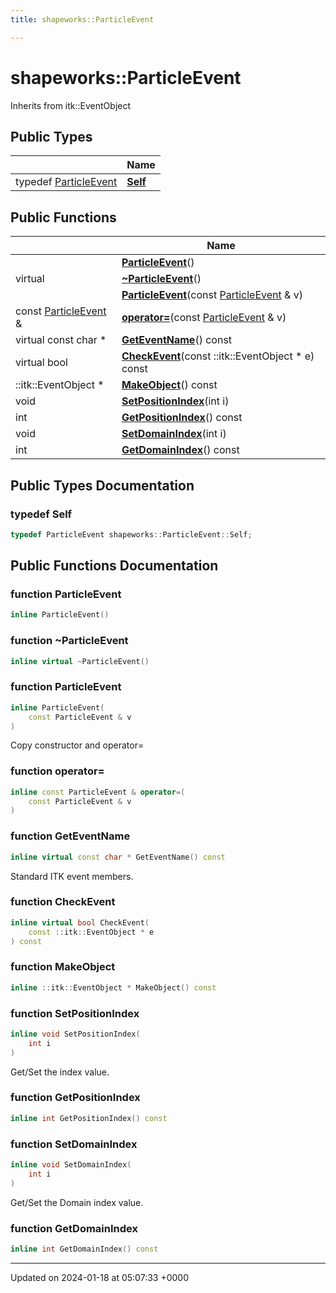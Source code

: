 ```yaml
---
title: shapeworks::ParticleEvent

---
```


# shapeworks::ParticleEvent





Inherits from itk::EventObject

## Public Types

|                | Name           |
| -------------- | -------------- |
| typedef [ParticleEvent](../Classes/classshapeworks_1_1ParticleEvent.md) | **[Self](../Classes/classshapeworks_1_1ParticleEvent.md#typedef-self)**  |

## Public Functions

|                | Name           |
| -------------- | -------------- |
| | **[ParticleEvent](../Classes/classshapeworks_1_1ParticleEvent.md#function-particleevent)**() |
| virtual | **[~ParticleEvent](../Classes/classshapeworks_1_1ParticleEvent.md#function-~particleevent)**() |
| | **[ParticleEvent](../Classes/classshapeworks_1_1ParticleEvent.md#function-particleevent)**(const [ParticleEvent](../Classes/classshapeworks_1_1ParticleEvent.md) & v) |
| const [ParticleEvent](../Classes/classshapeworks_1_1ParticleEvent.md) & | **[operator=](../Classes/classshapeworks_1_1ParticleEvent.md#function-operator=)**(const [ParticleEvent](../Classes/classshapeworks_1_1ParticleEvent.md) & v) |
| virtual const char * | **[GetEventName](../Classes/classshapeworks_1_1ParticleEvent.md#function-geteventname)**() const |
| virtual bool | **[CheckEvent](../Classes/classshapeworks_1_1ParticleEvent.md#function-checkevent)**(const ::itk::EventObject * e) const |
| ::itk::EventObject * | **[MakeObject](../Classes/classshapeworks_1_1ParticleEvent.md#function-makeobject)**() const |
| void | **[SetPositionIndex](../Classes/classshapeworks_1_1ParticleEvent.md#function-setpositionindex)**(int i) |
| int | **[GetPositionIndex](../Classes/classshapeworks_1_1ParticleEvent.md#function-getpositionindex)**() const |
| void | **[SetDomainIndex](../Classes/classshapeworks_1_1ParticleEvent.md#function-setdomainindex)**(int i) |
| int | **[GetDomainIndex](../Classes/classshapeworks_1_1ParticleEvent.md#function-getdomainindex)**() const |

## Public Types Documentation

### typedef Self

```cpp
typedef ParticleEvent shapeworks::ParticleEvent::Self;
```


## Public Functions Documentation

### function ParticleEvent

```cpp
inline ParticleEvent()
```


### function ~ParticleEvent

```cpp
inline virtual ~ParticleEvent()
```


### function ParticleEvent

```cpp
inline ParticleEvent(
    const ParticleEvent & v
)
```


Copy constructor and operator= 


### function operator=

```cpp
inline const ParticleEvent & operator=(
    const ParticleEvent & v
)
```


### function GetEventName

```cpp
inline virtual const char * GetEventName() const
```


Standard ITK event members. 


### function CheckEvent

```cpp
inline virtual bool CheckEvent(
    const ::itk::EventObject * e
) const
```


### function MakeObject

```cpp
inline ::itk::EventObject * MakeObject() const
```


### function SetPositionIndex

```cpp
inline void SetPositionIndex(
    int i
)
```


Get/Set the index value. 


### function GetPositionIndex

```cpp
inline int GetPositionIndex() const
```


### function SetDomainIndex

```cpp
inline void SetDomainIndex(
    int i
)
```


Get/Set the Domain index value. 


### function GetDomainIndex

```cpp
inline int GetDomainIndex() const
```


-------------------------------

Updated on 2024-01-18 at 05:07:33 +0000